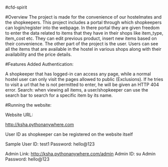 #cfd-spirit

#Overview The project is made for the convenience of our hostelmates and the shopkeepers. This project includes a portal through which 
shopkeepers can login/register into the webpage. In there portal they are given freedom to enter the data related to items that they have
in their shops like item_type, item_cost etc. They can edit previous product, insert new items based on their convenience. The other part
of the project is the user. Users can see all the items that are available in the hostel in various shops along with their availability
and the price details.

#Features Added Authentication:

A shopkeeper that has logged-in can access any page, while a normal hostel user can only visit the pages allowed to public (Exclusions).
If he tries to visit a url that he is not permitted to enter, he will be given an HTTP 404 error. Search: when viewing all items, a
user/shopkeeper can use the search bar to search for a specific item by its name.

#Running the website:

Website URL:

http://ksha.pythonanywhere.com

User ID as shopkeeper can be registered on the website itself

Sample User ID: test1 Password: hello@123

Admin Link: http://ksha.pythonanywhere.com/admin Admin ID: su Admin Password: hello@123
